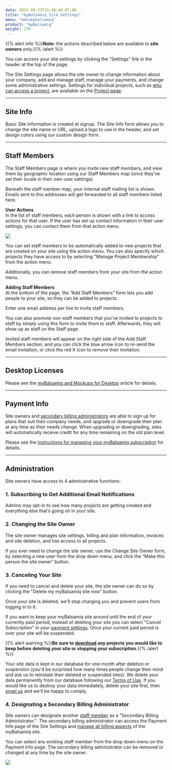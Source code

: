 ```yaml
---
date: 2015-09-23T15:48:49-07:00
title: "myBalsamiq Site Settings"
menu: "menumybalsamiq"
product: "myBalsamiq"
weight: 170
---
```


{{% alert info %}}**Note:** the actions described below are available to **site owners** only.{{% /alert %}}

You can access your site settings by clicking the “Settings” link in the header at the top of the page.

The Site Settings page allows the site owner to change information about your company, add and manage staff, manage your payments, and change some administrative settings. Settings for individual projects, such as [who can access a project](/mybalsamiq/project/#setting-access-control), are available on the [Project page](/mybalsamiq/project/).

* * *

## Site Info

Basic Site Information is created at signup. The Site Info form allows you to change the site name or URL, upload a logo to use in the header, and set design colors using our custom design form.

* * *

## Staff Members

The Staff Members page is where you invite new staff members, and view them by geographic location using our Staff Members map (once they’ve set their locale in their own user settings).

Beneath the staff member map, your internal staff mailing list is shown. Emails sent to this addresses will get forwarded to all staff members listed here.

**User Actions**  
 In the list of staff members, each person is shown with a link to access actions for that user. If the user has set up contact information in their user settings, you can contact them from that action menu.

![](//media.balsamiq.com/img/support/docs/myb/staff-actions.png)

You can set staff members to be automatically added to new projects that are created on your site using the action menu. You can also specify which projects they have access to by selecting "Manage Project Membership" from the action menu.

Additionally, you can remove staff members from your site from the action menu.

**Adding Staff Members**  
At the bottom of the page, the “Add Staff Members” form lets you add people to your site, so they can be added to projects.

Enter one email address per line to invite staff members.

You can also promote non-staff members that you've invited to projects to staff by simply using this form to invite them to staff. Afterwards, they will show up as staff on the Staff page.

Invited staff members will appear on the right side of the Add Staff Members section, and you can click the blue arrow icon to re-send the email invitation, or click the red X icon to remove their invitation.

* * *

## Desktop Licenses

Please see the [myBalsamiq and Mockups for Desktop](https://support.balsamiq.com/mybalsamiq/mybanddesktop/) article for details.

* * *

## Payment Info

Site owners and [secondary billing administrators](#4-designating-a-secondary-billing-administrator) are able to sign up for plans that suit their company needs, and upgrade or downgrade their plan at any time as their needs change. When upgrading or downgrading, sites will automatically receive credit for any time remaining on the old plan level.

Please see the [instructions for managing your myBalsamiq subscription](https://support.balsamiq.com/sales/mybsubscriptions/) for details.

* * *

## Administration

Site owners have access to 4 administrative functions:

### 1\. Subscribing to Get Additional Email Notifications

Admins may opt-in to see how many projects are getting created and everything else that’s going on in your site.

### 2\. Changing the Site Owner

The site owner manages site settings, billing and plan information, invoices and site deletion, and has access to all projects.

If you ever need to change the site owner, use the Change Site Owner form, by selecting a new user from the drop down menu, and click the “Make this person the site owner” button.

### 3\. Canceling Your Site

If you need to cancel and delete your site, the site owner can do so by clicking the "Delete my myBalsamiq site now" button.

Once your site is deleted, we'll stop charging you and prevent users from logging in to it.

If you want to keep your myBalsamiq site around until the end of your currently paid period, instead of deleting your site you can select "Cancel Subscription" in your [payment settings](https://support.balsamiq.com/sales/mybsubscriptions/#stopping-your-subscription). Once your current paid period is over your site will be suspended.

{{% alert warning %}}**Be sure to [download](/mybalsamiq/project/#project-actions) any projects you would like to keep before deleting your site or stopping your subscription.**{{% /alert %}}

Your site data is kept in our database for one month after deletion or suspension (you'd be surprised how many times people change their mind and ask us to reinstate their deleted or suspended sites). We delete your data permanently from our database following our [Terms of Use](/mybalsamiq/tos/#how-can-i-access-or-correct-my-information). If you would like us to destroy your data immediately, delete your site first, then [email us](https://balsamiq.com/company/contact/#/s/myb) and we'll be happy to comply.

### 4\. Designating a Secondary Billing Administrator

Site owners can designate another [staff member](/mybalsamiq/sitesettings/#staff-members) as a "Secondary Billing Administrator."  The secondary billing administrator can access the Payment Info page of the Site Settings and [manage all billing aspects](https://support.balsamiq.com/sales/mybsubscriptions/) of the myBalsamiq site.

You can select any existing staff member from the drop down menu on the Payment Info page. The secondary billing administrator can be removed or changed at any time by the site owner.

![](//media.balsamiq.com/img/support/docs/myb/myb_secondary_billing.png)
